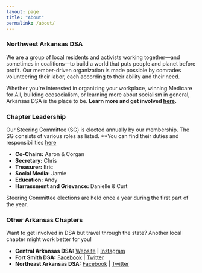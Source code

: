 ```yaml
---
layout: page
title: "About"
permalink: /about/
---
```


<h3>Northwest Arkansas DSA</h3>  

We are a group of local residents and activists working together—and sometimes in coalitions—to build a world that puts people and planet before profit. Our member-driven organization is made possible by comrades volunteering their labor, each according to their ability and their need.
<br>

Whether you're interested in organizing your workplace, winning Medicare for All, building ecosocialism, or learning more about socialism in general, Arkansas DSA is the place to be. **Learn more and get involved [here](../get-involved/).**

<h3>Chapter Leadership</h3>

Our Steering Committee (SG) is elected annually by our membership. The SG consists of various roles as listed. **You can find their duties and responsibilities [here](../steering-committee/)

* **Co-Chairs:** Aaron & Corgan
* **Secretary:**  Chris
* **Treasurer:** Eric
* **Social Media:** Jamie
* **Education:** Andy
* **Harrassment and Grievance:** Danielle & Curt

Steering Committee elections are held once a year during the first part of the year.

<h3>Other Arkansas Chapters</h3>

Want to get involved in DSA but travel through the state? Another local chapter might work better for you!

* **Central Arkansas DSA:** 
 [Website](https://centralarkansasdsa.org/) | [Instagram](https://www.instagram.com/central_ar_dsa/)
* **Fort Smith DSA:** 
 [Facebook](https://www.facebook.com/fortsmithdsa/) | [Twitter](https://x.com/fortsmithdsa)
* **Northeast Arkansas DSA:** 
 [Facebook](https://www.facebook.com/neadsa) | [Twitter](https://x.com/nearkdsa)
